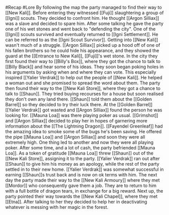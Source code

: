 #Recap #Lore 
By following the map the party managed to find their way to [[New Kali]]. Before entering they witnessed [[Fuji]] slaughtering a group of [[Igni]] scouts. They decided to confront him. He thought [[Argon Silliax]] was a slave and decided to spare him. After some talking he gave the party one of his wet stones and went back to "defending the city". One of the [[Igni]] scouts survived and eventually returned to [[Igni Settlement]]. He can be referred to as the [[Igni Scout Survivor]]. Getting into [[New Kali]] wasn't much of a struggle. [[Argon Silliax]] picked up a hood off of one of his fallen brothers so he could hide his appearance, and they showed the guard at the [[Entrance to New Kali]], [[Fuji]]'s wet stone. In the city they first found their way to [[Billy's Box]], where they got the chance to talk to [[Billy Black]] and hear some of his ideas. They soon began poking holes in his arguments by asking when and where they can vote. This especially inspired [[Yalier Verdrak]] to help out the people of [[New Kali]]. He helped a woman out and she promised to spread the word about them. The party then found their way to the [[New Kali Store]], where they got a chance to talk to [[Shaun]]. They tried buying recourses for a house but soon realised they don't own any land there. [[Shaun]] told them about the [[Golden Barrel]] so they decided to try their luck there. At the [[Golden Barrel]] [[Yalier Verdrak]] got wasted and [[Argon Silliax]] found the person he was looking for. [[Mauna Loa]] was there playing poker as usual. [[Grimshot]] and [[Argon Silliax]] decided to play her in hopes of garnering more information about the [[The Lightning Dragon]]. [[Fayendel Greenleaf]] had the amazing idea to smoke some of the bugs he's been saving. He offered the pipe [[Mauna Loa]] and [[Argon Silliax]] and soon they were all extremely high. One thing led to another and now they were all playing poker. After some time, and a lot of cash, the party befriended [[Mauna Loa]]. As a token of gratitude [[Mauna Loa]] threw [[Shaun]] out of the [[New Kali Store]], assigning it to the party. [[Yalier Verdrak]] ran out after [[Shaun]] to give him his money as an apology, while the rest of the party settled in to their new home. [[Yalier Verdrak]] was somewhat successful in earning [[Shaun]]s trust back and is now on ok terms with him. The next day the party made their way to the [[New Kali Armoury]] where they met [[Mordor]] who consequently gave them a job. They are to return to him with a full bottle of dragon tears, in exchange for a big reward. Next up, the party pointed their way towards the [[New Kali Chapel]], where they met [[Etna]]. After talking to her they decided to help her in deactivating whatever is messing with her magic in the forest.
